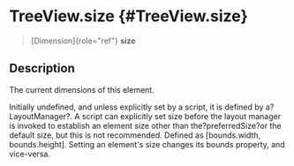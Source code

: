 TreeView.size {#TreeView.size}
=============

> [Dimension]{role="ref"} **size**

Description
-----------

The current dimensions of this element.

Initially undefined, and unless explicitly set by a script, it is
defined by a?LayoutManager?. A script can explicitly set size before the
layout manager is invoked to establish an element size other than
the?preferredSize?or the default size, but this is not recommended.
Defined as \[bounds.width, bounds.height\]. Setting an element\'s size
changes its bounds property, and vice-versa.
